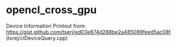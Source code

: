 # opencl_cross_gpu

Device Information Printout from: https://gist.github.com/tserj/ed03e874d288be2a485089feed5ac08f (tsrej/clDeviceQuery.cpp)
